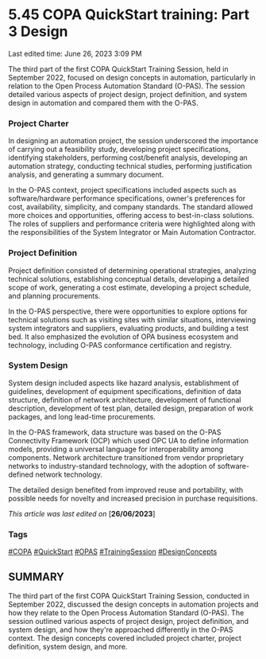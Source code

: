 # 5.45 COPA QuickStart training: Part 3 Design

Last edited time: June 26, 2023 3:09 PM

The third part of the first COPA QuickStart Training Session, held in September 2022, focused on design concepts in automation, particularly in relation to the Open Process Automation Standard (O-PAS). The session detailed various aspects of project design, project definition, and system design in automation and compared them with the O-PAS.

### Project Charter

In designing an automation project, the session underscored the importance of carrying out a feasibility study, developing project specifications, identifying stakeholders, performing cost/benefit analysis, developing an automation strategy, conducting technical studies, performing justification analysis, and generating a summary document.

In the O-PAS context, project specifications included aspects such as software/hardware performance specifications, owner's preferences for cost, availability, simplicity, and company standards. The standard allowed more choices and opportunities, offering access to best-in-class solutions. The roles of suppliers and performance criteria were highlighted along with the responsibilities of the System Integrator or Main Automation Contractor.

### Project Definition

Project definition consisted of determining operational strategies, analyzing technical solutions, establishing conceptual details, developing a detailed scope of work, generating a cost estimate, developing a project schedule, and planning procurements.

In the O-PAS perspective, there were opportunities to explore options for technical solutions such as visiting sites with similar situations, interviewing system integrators and suppliers, evaluating products, and building a test bed. It also emphasized the evolution of OPA business ecosystem and technology, including O-PAS conformance certification and registry.

### System Design

System design included aspects like hazard analysis, establishment of guidelines, development of equipment specifications, definition of data structure, definition of network architecture, development of functional description, development of test plan, detailed design, preparation of work packages, and long lead-time procurements.

In the O-PAS framework, data structure was based on the O-PAS Connectivity Framework (OCP) which used OPC UA to define information models, providing a universal language for interoperability among components. Network architecture transitioned from vendor proprietary networks to industry-standard technology, with the adoption of software-defined network technology.

The detailed design benefited from improved reuse and portability, with possible needs for novelty and increased precision in purchase requisitions.

*This article was last edited on* [**26/06/2023**]

### Tags

[#COPA](https://www.google.com/search?q=COPA) [#QuickStart](https://www.google.com/search?q=QuickStart) [#OPAS](https://www.google.com/search?q=OPAS) [#TrainingSession](https://www.google.com/search?q=TrainingSession) [#DesignConcepts](https://www.google.com/search?q=DesignConcepts)

## SUMMARY

The third part of the first COPA QuickStart Training Session, conducted in September 2022, discussed the design concepts in automation projects and how they relate to the Open Process Automation Standard (O-PAS). The session outlined various aspects of project design, project definition, and system design, and how they're approached differently in the O-PAS context. The design concepts covered included project charter, project definition, system design, and more.